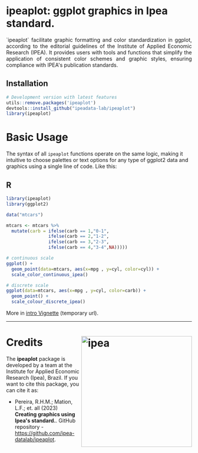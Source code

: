 # ipeaplot: ggplot graphics in Ipea standard.

<p align="justify">`ipeaplot` facilitate graphic formatting and color standardization in ggplot, according to the editorial guidelines of the Institute of Applied Economic Research (IPEA). It provides users with tools and functions that simplify the application of consistent color schemes and graphic styles, ensuring compliance with IPEA's publication standards. </p> 

## Installation

```R
# Development version with latest features
utils::remove.packages('ipeaplot')
devtools::install_github("ipeadata-lab/ipeaplot")
library(ipeaplot)
```

# Basic Usage

The syntax of all ``ipeaplot`` functions operate on the same logic, making it intuitive to choose palettes or text options for any type of ggplot2 data and graphics using a single line of code. Like this:

## R
```R
library(ipeaplot)
library(ggplot2)

data("mtcars")

mtcars <- mtcars %>%
  mutate(carb = ifelse(carb == 1,"0-1",
                ifelse(carb == 2,"1-2",
                ifelse(carb == 3,"2-3",
                ifelse(carb == 4,"3-4",NA)))))

# continuous scale
ggplot() +
  geom_point(data=mtcars, aes(x=mpg , y=cyl, color=cyl)) +
  scale_color_continuous_ipea()

# discrete scale
ggplot(data=mtcars, aes(x=mpg , y=cyl, color=carb)) +
  geom_point() +
  scale_colour_discrete_ipea()


```
More in [intro Vignette](https://rpubs.com/Pedrojorge7/templatesIpea) (temporary url).

-----

# Credits <img align="right" src="https://github.com/ipeadata-lab/ipeaplot/blob/master/ipea.png?raw=true" alt="ipea" width="300">

The **ipeaplot** package is developed by a team at the Institute for Applied Economic Research (Ipea), Brazil. If you want to cite this package, you can cite it as:

* Pereira, R.H.M.; Mation, L.F.; et. all (2023) **Creating graphics using Ipea's standard.**. GitHub repository - https://github.com/ipea-datalab/ipeaplot.



